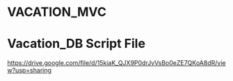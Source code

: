 # VACATION_MVC

# Vacation_DB Script File 
https://drive.google.com/file/d/15kiaK_QJX9P0drJvVsBo0eZE7QKoA8dR/view?usp=sharing
